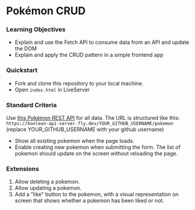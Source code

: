 # Pokémon CRUD

### Learning Objectives
- Explain and use the Fetch API to consume data from an API and update the DOM
- Explain and apply the CRUD pattern in a simple frontend app

### Quickstart
- Fork and clone this repository to your local machine.
- Open `index.html` in LiveServer

### Standard Criteria

Use [this Pokémon REST API](https://boolean-uk-api-server.fly.dev/api-docs/#/pokemon) for all data. The URL is structured like this: `https://boolean-api-server.fly.dev/YOUR_GITHUB_USERNAME/pokemon` (replace YOUR_GITHUB_USERNAME with your github username)

- Show all existing pokemon when the page loads.
- Enable creating new pokemon when submitting the form. The list of pokemon should update on the screen without reloading the page.

### Extensions

1. Allow deleting a pokemon.
2. Allow updating a pokemon.
3. Add a "like" button to the pokemon, with a visual representation on screen that shows whether a pokemon has been liked or not.
